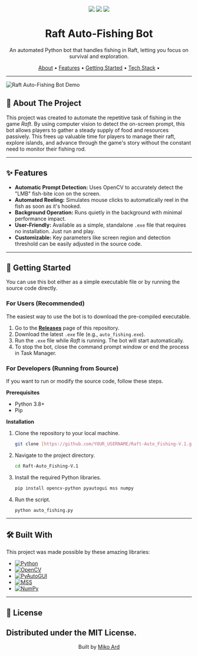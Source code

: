 

<center><p>
  <img src="https://img.shields.io/badge/DOWNLOADS-1-brightgreen?style=for-the-badge">
  <img src="https://img.shields.io/badge/RELEASE-V1.1-007EC6?style=for-the-badge">
  <img src="https://img.shields.io/badge/LAST%20COMMIT-YESTERDAY-brightgreen?style=for-the-badge">
</center></p>

<h1 align="center">Raft Auto-Fishing Bot</h1>

<p align="center">
  An automated Python bot that handles fishing in Raft, letting you focus on survival and exploration.
</p>

<p align="center">
  <a href="#-about-the-project">About</a> •
  <a href="#-features">Features</a> •
  <a href="#-getting-started">Getting Started</a> •
  <a href="#-built-with">Tech Stack</a> •

</p>

---

![Raft Auto-Fishing Bot Demo](https://via.placeholder.com/800x450.gif?text=Fishing+Bot+in+Action!)

## 📖 About The Project

This project was created to automate the repetitive task of fishing in the game *Raft*. By using computer vision to detect the on-screen prompt, this bot allows players to gather a steady supply of food and resources passively. This frees up valuable time for players to manage their raft, explore islands, and advance through the game's story without the constant need to monitor their fishing rod.

---

## ✨ Features

* **Automatic Prompt Detection:** Uses OpenCV to accurately detect the "LMB" fish-bite icon on the screen.
* **Automated Reeling:** Simulates mouse clicks to automatically reel in the fish as soon as it's hooked.
* **Background Operation:** Runs quietly in the background with minimal performance impact.
* **User-Friendly:** Available as a simple, standalone `.exe` file that requires no installation. Just run and play.
* **Customizable:** Key parameters like screen region and detection threshold can be easily adjusted in the source code.

---

## 🚀 Getting Started

You can use this bot either as a simple executable file or by running the source code directly.

### For Users (Recommended)

The easiest way to use the bot is to download the pre-compiled executable.

1.  Go to the [**Releases**](https://github.com/YOUR_USERNAME/Raft-Auto_Fishing-V.1/releases) page of this repository.
2.  Download the latest `.exe` file (e.g., `auto_fishing.exe`).
3.  Run the `.exe` file while *Raft* is running. The bot will start automatically.
4.  To stop the bot, close the command prompt window or end the process in Task Manager.

### For Developers (Running from Source)

If you want to run or modify the source code, follow these steps.

**Prerequisites**
* Python 3.8+
* Pip

**Installation**
1.  Clone the repository to your local machine.
    ```sh
    git clone [https://github.com/YOUR_USERNAME/Raft-Auto_Fishing-V.1.git](https://github.com/YOUR_USERNAME/Raft-Auto_Fishing-V.1.git)
    ```
2.  Navigate to the project directory.
    ```sh
    cd Raft-Auto_Fishing-V.1
    ```
3.  Install the required Python libraries.
    ```sh
    pip install opencv-python pyautogui mss numpy
    ```
4.  Run the script.
    ```sh
    python auto_fishing.py
    ```

---

## 🛠️ Built With

This project was made possible by these amazing libraries:

* [![Python][Python.org]][Python-url]
* [![OpenCV][OpenCV.org]][OpenCV-url]
* [![PyAutoGUI][PyAutoGUI.com]][PyAutoGUI-url]
* [![MSS][MSS.com]][MSS-url]
* [![NumPy][NumPy.org]][NumPy-url]

---

## 📄 License

Distributed under the MIT License.
---
<p align="center">
  Built by <a href="https://github.com/YOUR_USERNAME">Miko Ard</a>
</p>

[Python.org]: https://img.shields.io/badge/Python-3776AB?style=for-the-badge&logo=python&logoColor=white
[Python-url]: https://www.python.org/
[OpenCV.org]: https://img.shields.io/badge/OpenCV-5C3EE8?style=for-the-badge&logo=opencv&logoColor=white
[OpenCV-url]: https://opencv.org/
[PyAutoGUI.com]: https://img.shields.io/badge/PyAutoGUI-3a3a3a?style=for-the-badge
[PyAutoGUI-url]: https://pyautogui.readthedocs.io/
[MSS.com]: https://img.shields.io/badge/MSS-4a4a4a?style=for-the-badge
[MSS-url]: https://python-mss.readthedocs.io/
[NumPy.org]: https://img.shields.io/badge/NumPy-013243?style=for-the-badge&logo=numpy&logoColor=white
[NumPy-url]: https://numpy.org/
